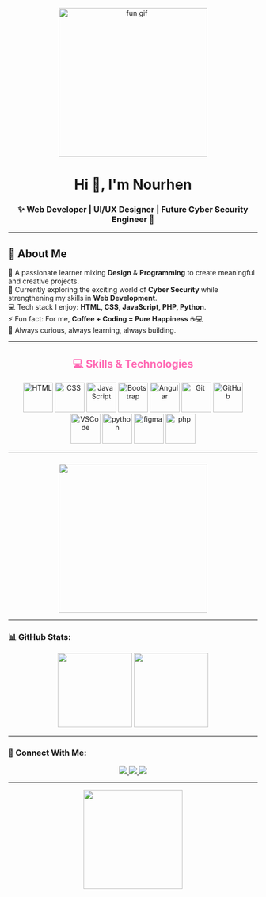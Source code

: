 <!-- Banner -->
<p align="center">
  <img src="https://media4.giphy.com/media/ML15sUZFNyMy0Yv55m/giphy.gif" 
       alt="fun gif" 
       width="300" />
</p>


<h1 align="center">
  Hi 👋, I'm Nourhen 
  
</h1>





<h3 align="center">✨ Web Developer | UI/UX Designer | Future Cyber Security Engineer 🔐</h3>

---


## 💫 About Me  

🌸 A passionate learner mixing **Design** & **Programming** to create meaningful and creative projects.  
🔐 Currently exploring the exciting world of **Cyber Security** while strengthening my skills in **Web Development**.  
💻 Tech stack I enjoy: **HTML, CSS, JavaScript, PHP, Python**.  
⚡ Fun fact: For me, **Coffee + Coding = Pure Happiness** ☕💻  
🌱 Always curious, always learning, always building.  


---

###
<h2 align="center" style="color:#ff69b4;">💻 Skills & Technologies</h2>

<p align="center">
  <!-- HTML -->
  <img src="https://skillicons.dev/icons?i=html" title="HTML" width="60" />
  
  <!-- CSS -->
  <img src="https://skillicons.dev/icons?i=css" title="CSS" width="60" />
  
  <!-- JavaScript -->
  <img src="https://skillicons.dev/icons?i=js" title="JavaScript" width="60" />
  
  <!-- Bootstrap -->
  <img src="https://skillicons.dev/icons?i=bootstrap" title="Bootstrap" width="60" />
  
  <!-- Angular -->
  <img src="https://skillicons.dev/icons?i=angular" title="Angular" width="60" />
  
  <!-- Git -->
  <img src="https://skillicons.dev/icons?i=git" title="Git" width="60" />
  
  <!-- GitHub -->
  <img src="https://skillicons.dev/icons?i=github" title="GitHub" width="60" />
  
  <!-- VSCode -->
  <img src="https://skillicons.dev/icons?i=vscode" title="VSCode" width="60" />

   <img src="https://skillicons.dev/icons?i=python" title="python" width="60" />

   <img src="https://skillicons.dev/icons?i=figma" title="figma" width="60" />

  <img src="https://skillicons.dev/icons?i=php" title="php" width="60" />
</p>



---

### 
<p align="center">
 
   <img src="https://media.giphy.com/media/jBOOXxSJfG8kqMxT11/giphy.gif" width="300"/> 

</p>

---

### 📊 GitHub Stats:
<p align="center">
  <img src="https://github-readme-stats.vercel.app/api?username=nourhenriahii&show_icons=true&theme=radical" height="150"/>
  <img src="https://github-readme-streak-stats.herokuapp.com/?user=nourhenriahii&theme=radical" height="150"/>
</p>

---

### 🌷 Connect With Me:
<p align="center">
  <a href="https://linkedin.com/in/YOUR-LINK">
    <img src="https://img.shields.io/badge/LinkedIn-0077B5?style=for-the-badge&logo=linkedin&logoColor=white"/>
  </a>
  <a href="mailto:YOURMAIL@gmail.com">
    <img src="https://img.shields.io/badge/Email-EA4335?style=for-the-badge&logo=gmail&logoColor=white"/>
  </a>
  <a href="https://YOUR-PORTFOLIO.com">
    <img src="https://img.shields.io/badge/Portfolio-FF69B4?style=for-the-badge&logo=ko-fi&logoColor=white"/>
  </a>
</p>

---

<p align="center">
  <img src="https://media.giphy.com/media/Ll22OhMLAlVDb8UQWe/giphy.gif" width="200"/>
</p>   


